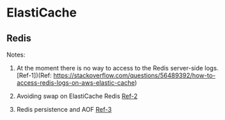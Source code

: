 # ElastiCache

## Redis

Notes:

1. At the moment there is no way to access to the Redis server-side logs. 
[Ref-1])(Ref: https://stackoverflow.com/questions/56489392/how-to-access-redis-logs-on-aws-elastic-cache)

2. Avoiding swap on ElastiCache Redis
[Ref-2](https://serverfault.com/questions/724047/avoiding-swap-on-elasticache-redis)

3. Redis persistence and AOF
[Ref-3](https://stackoverflow.com/questions/16384436/redis-memory-and-cpu-spikes)

